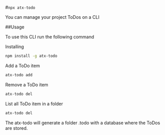 #`npx atx-todo`

You can manage your project ToDos on a CLI

##Usage

To use this CLI run the following command

Installing

```sh
npm install -g atx-todo
```

Add a ToDo item

```sh
atx-todo add
```

Remove a ToDo item

```sh
atx-todo del
```

List all ToDo item in a folder

```sh
atx-todo del
```

The atx-todo will generate a folder .todo with a database where the ToDos are stored.
